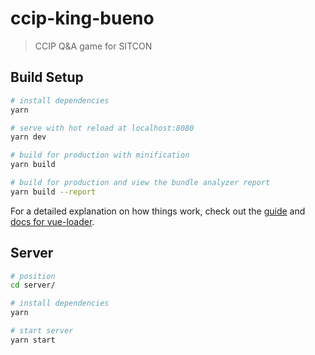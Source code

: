 # ccip-king-bueno

> CCIP Q&A game for SITCON

## Build Setup

``` bash
# install dependencies
yarn

# serve with hot reload at localhost:8080
yarn dev

# build for production with minification
yarn build

# build for production and view the bundle analyzer report
yarn build --report
```

For a detailed explanation on how things work, check out the [guide](http://vuejs-templates.github.io/webpack/) and [docs for vue-loader](http://vuejs.github.io/vue-loader).

## Server

``` bash
# position
cd server/

# install dependencies
yarn

# start server
yarn start
```
